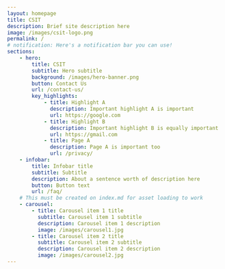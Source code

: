 ```yaml
---
layout: homepage
title: CSIT
description: Brief site description here
image: /images/csit-logo.png
permalink: /
# notification: Here's a notification bar you can use!
sections:
    - hero:
        title: CSIT
        subtitle: Hero subtitle
        background: /images/hero-banner.png
        button: Contact Us
        url: /contact-us/
        key_highlights:
            - title: Highlight A
              description: Important highlight A is important
              url: https://google.com
            - title: Highlight B
              description: Important highlight B is equally important
              url: https://gmail.com
            - title: Page A
              description: Page A is important too
              url: /privacy/
    - infobar:
        title: Infobar title
        subtitle: Subtitle
        description: About a sentence worth of description here
        button: Button text
        url: /faq/
    # This must be created on index.md for asset loading to work
    - carousel:
        - title: Carousel item 1 title
          subtitle: Carousel item 1 subtitle
          description: Carousel item 1 description
          image: /images/carousel1.jpg
        - title: Carousel item 2 title
          subtitle: Carousel item 2 subtitle
          description: Carousel item 2 description
          image: /images/carousel2.jpg
---
```

